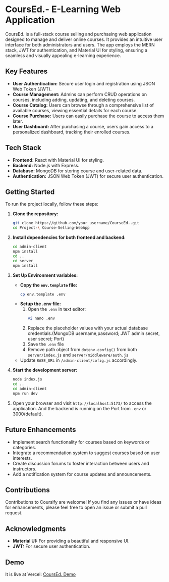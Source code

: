 # CoursEd.- E-Learning Web Application

CoursEd. is a full-stack course selling and purchasing web application designed to manage and deliver online courses. It provides an intuitive user interface for both administrators and users. The app employs the MERN stack, JWT for authentication, and Material UI for styling, ensuring a seamless and visually appealing e-learning experience.

## Key Features

- **User Authentication:** Secure user login and registration using JSON Web Token (JWT).
- **Course Management:** Admins can perform CRUD operations on courses, including adding, updating, and deleting courses.
- **Course Catalog:** Users can browse through a comprehensive list of available courses, viewing essential details for each course.
- **Course Purchase:** Users can easily purchase the course to access them later.
- **User Dashboard:** After purchasing a course, users gain access to a personalized dashboard, tracking their enrolled courses.

## Tech Stack

- **Frontend:** React with Material UI for styling.
- **Backend:** Node.js with Express.
- **Database:** MongoDB for storing course and user-related data.
- **Authentication:** JSON Web Token (JWT) for secure user authentication.

## Getting Started

To run the project locally, follow these steps:

1. **Clone the repository:**
   ```bash
   git clone https://github.com/your_username/CourseEd..git
   cd Project-\ Course-Selling-WebApp
2. **Install dependencies for both frontend and backend:**
    ```bash
    cd admin-client
    npm install
    cd ..
    cd server
    npm install
3. **Set Up Environment variables:**
    - **Copy the `env.template` file:**
        ```bash
        cp env.template .env
    - **Setup the .env file:**
        1. Open the `.env` in text editor:
            ```bash
            vi nano .env
        2. Replace the placeholder values with your actual database credentials.(MongoDB username,password; JWT admin secret, user secret; Port)
        3. Save the `.env` file
        4. Remove path object from `dotenv.config()` from both `server/index.js` and `server/middleware/auth.js`
    - Update `BASE_URL` in `/admin-client/cofig.js` accordingly.

4. **Start the development server:**
    ```bash
    node index.js
    cd ..
    cd admin-client
    npm run dev

5. Open your browser and visit `http://localhost:5173/` to access the application. And the backend is running on the Port from `.env` or 3000(default).

## Future Enhancements

- Implement search functionality for courses based on keywords or categories.
- Integrate a recommendation system to suggest courses based on user interests.
- Create discussion forums to foster interaction between users and instructors.
- Add a notification system for course updates and announcements.

## Contributions

Contributions to Coursify are welcome! If you find any issues or have ideas for enhancements, please feel free to open an issue or submit a pull request.

## Acknowledgments

- **Material UI:** For providing a beautiful and responsive UI.
- **JWT:** For secure user authentication.

## Demo

It is live at Vercel: [CoursEd. Demo]("https://course-ed.vercel.app")